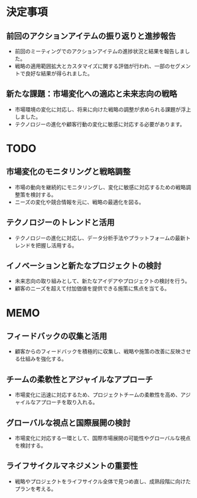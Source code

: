 # 決定事項
## 前回のアクションアイテムの振り返りと進捗報告
- 前回のミーティングでのアクションアイテムの進捗状況と結果を報告しました。
- 戦略の適用範囲拡大とカスタマイズに関する評価が行われ、一部のセグメントで良好な結果が得られました。

## 新たな課題：市場変化への適応と未来志向の戦略
- 市場環境の変化に対応し、将来に向けた戦略の調整が求められる課題が浮上しました。
- テクノロジーの進化や顧客行動の変化に敏感に対応する必要があります。

# TODO
## 市場変化のモニタリングと戦略調整
- 市場の動向を継続的にモニタリングし、変化に敏感に対応するための戦略調整策を検討する。
- ニーズの変化や競合情報を元に、戦略の最適化を図る。

## テクノロジーのトレンドと活用
- テクノロジーの進化に対応し、データ分析手法やプラットフォームの最新トレンドを把握し活用する。

## イノベーションと新たなプロジェクトの検討
- 未来志向の取り組みとして、新たなアイデアやプロジェクトの検討を行う。
- 顧客のニーズを超えて付加価値を提供できる施策に焦点を当てる。

# MEMO
## フィードバックの収集と活用
- 顧客からのフィードバックを積極的に収集し、戦略や施策の改善に反映させる仕組みを強化する。

## チームの柔軟性とアジャイルなアプローチ
- 市場変化に迅速に対応するため、プロジェクトチームの柔軟性を高め、アジャイルなアプローチを取り入れる。

## グローバルな視点と国際展開の検討
- 市場変化に対応する一環として、国際市場展開の可能性やグローバルな視点を検討する。

## ライフサイクルマネジメントの重要性
- 戦略やプロジェクトをライフサイクル全体で見つめ直し、成熟段階に向けたプランを考える。
